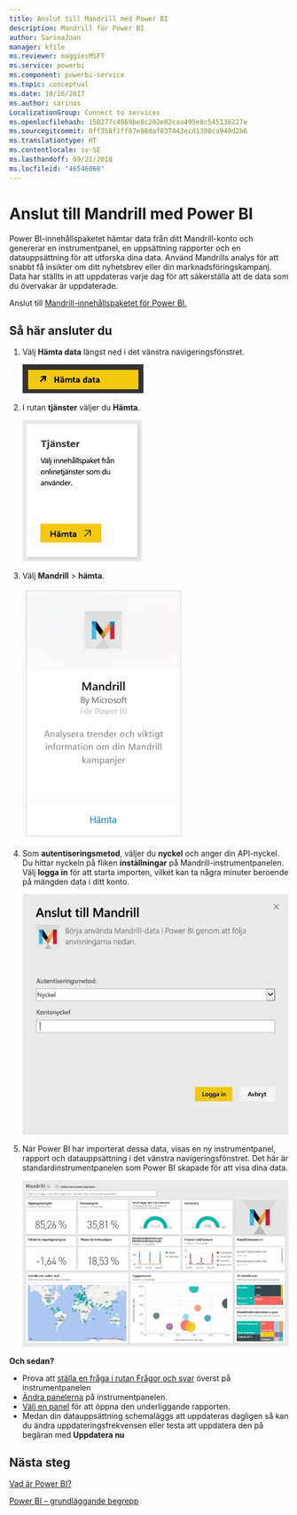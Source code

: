 ```yaml
---
title: Anslut till Mandrill med Power BI
description: Mandrill för Power BI
author: SarinaJoan
manager: kfile
ms.reviewer: maggiesMSFT
ms.service: powerbi
ms.component: powerbi-service
ms.topic: conceptual
ms.date: 10/16/2017
ms.author: sarinas
LocalizationGroup: Connect to services
ms.openlocfilehash: 150277c4069be8c292e02caa495e8c545138227e
ms.sourcegitcommit: 0ff358f1ff87e88daf837443ecd1398ca949d2b6
ms.translationtype: HT
ms.contentlocale: sv-SE
ms.lasthandoff: 09/21/2018
ms.locfileid: "46546060"
---
```

# <a name="connect-to-mandrill-with-power-bi"></a>Anslut till Mandrill med Power BI
Power BI-innehållspaketet hämtar data från ditt Mandrill-konto och genererar en instrumentpanel, en uppsättning rapporter och en datauppsättning för att utforska dina data. Använd Mandrills analys för att snabbt få insikter om ditt nyhetsbrev eller din marknadsföringskampanj. Data har ställts in att uppdateras varje dag för att säkerställa att de data som du övervakar är uppdaterade.

Anslut till [Mandrill-innehållspaketet för Power BI.](http://app.powerbi.com/getdata/services/mandrill)

## <a name="how-to-connect"></a>Så här ansluter du
1. Välj **Hämta data** längst ned i det vänstra navigeringsfönstret.
   
    ![](media/service-connect-to-mandrill/getdata.png)
2. I rutan **tjänster** väljer du **Hämta**.
   
    ![](media/service-connect-to-mandrill/services.png)
3. Välj **Mandrill** > **hämta**.
   
    ![](media/service-connect-to-mandrill/mandrill.png)
4. Som **autentiseringsmetod**, väljer du **nyckel** och anger din API-nyckel. Du hittar nyckeln på fliken **inställningar** på Mandrill-instrumentpanelen. Välj **logga in** för att starta importen, vilket kan ta några minuter beroende på mängden data i ditt konto.
   
    ![](media/service-connect-to-mandrill/auth.png)
5. När Power BI har importerat dessa data, visas en ny instrumentpanel, rapport och datauppsättning i det vänstra navigeringsfönstret. Det här är standardinstrumentpanelen som Power BI skapade för att visa dina data.
   
    ![](media/service-connect-to-mandrill/mandrill-dashboard1.jpg)

**Och sedan?**

* Prova att [ställa en fråga i rutan Frågor och svar](consumer/end-user-q-and-a.md) överst på instrumentpanelen
* [Ändra panelerna](service-dashboard-edit-tile.md) på instrumentpanelen.
* [Välj en panel](consumer/end-user-tiles.md) för att öppna den underliggande rapporten.
* Medan din datauppsättning schemaläggs att uppdateras dagligen så kan du ändra uppdateringsfrekvensen eller testa att uppdatera den på begäran med **Uppdatera nu**

## <a name="next-steps"></a>Nästa steg
[Vad är Power BI?](power-bi-overview.md)

[Power BI – grundläggande begrepp](consumer/end-user-basic-concepts.md)

